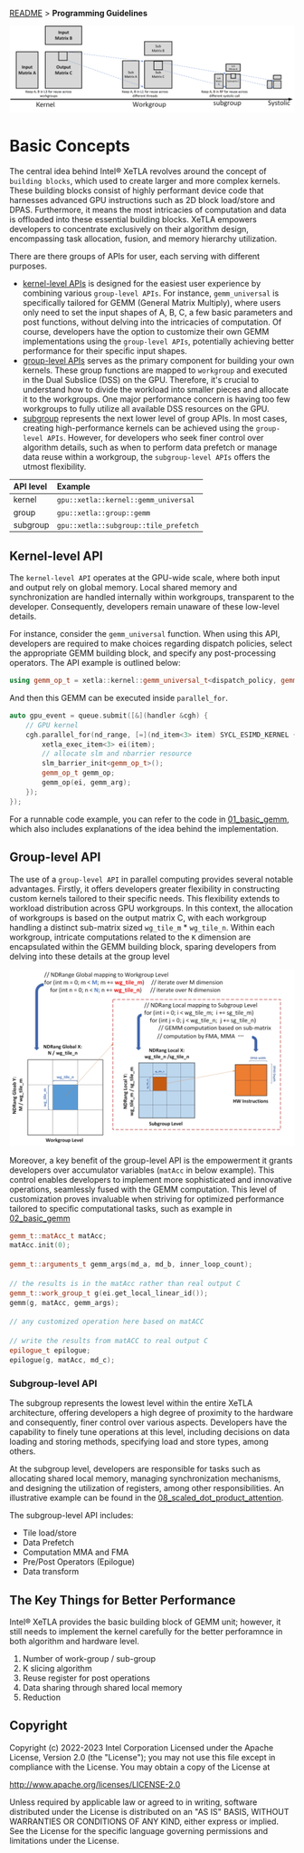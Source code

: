 [README](/README.md#documentation) > **Programming Guidelines**

![ALT](/media/docs/workflow.png "Step by step GEMM decomposition")

# Basic Concepts

The central idea behind Intel® XeTLA revolves around the concept of `building blocks`, which used to create larger and more complex kernels. These building blocks consist of highly performant device code that harnesses advanced GPU instructions such as 2D block load/store and DPAS. Furthermore, it means the most intricacies of computation and data is offloaded into these essential building blocks. XeTLA empowers developers to concentrate exclusively on their algorithm design, encompassing task allocation, fusion, and memory hierarchy utilization. 

There are there groups of APIs for user, each serving with different purposes. 
- [kernel-level APIs](https://github.com/pengzhao-intel/xetla/tree/main/include/kernel) is designed for the easiest user experience by combining various `group-level APIs`. For instance, `gemm_universal` is specifically tailored for GEMM (General Matrix Multiply), where users only need to set the input shapes of A, B, C, a few basic parameters and post functions,  without delving into the intricacies of computation. Of course, developers have the option to customize their own GEMM implementations using the `group-level APIs`, potentially achieving better performance for their specific input shapes.
- [group-level APIs](https://github.com/pengzhao-intel/xetla/tree/main/include/group) serves as the primary component for building your own kernels. These group functions are mapped to `workgroup` and executed in the Dual Subslice (DSS) on the GPU. Therefore, it's crucial to understand how to divide the workload into smaller pieces and allocate it to the workgroups. One major performance concern is having too few workgroups to fully utilize all available DSS resources on the GPU.
- [subgroup](https://github.com/pengzhao-intel/xetla/tree/main/include/subgroup) represents the next lower level of group APIs. In most cases, creating high-performance kernels can be achieved using the `group-level APIs`. However, for developers who seek finer control over algorithm details, such as when to perform data prefetch or manage data reuse within a workgroup, the `subgroup-level APIs` offers the utmost flexibility.

| API level | Example                                  |
| :-------- | :----------------------------------------|
| kernel    | `gpu::xetla::kernel::gemm_universal`     |
| group     | `gpu::xetla::group::gemm`                |
| subgroup  | `gpu::xetla::subgroup::tile_prefetch`    |  


## Kernel-level API 
The `kernel-level API` operates at the GPU-wide scale, where both input and output rely on global memory. Local shared memory and synchronization are handled internally within workgroups, transparent to the developer. Consequently, developers remain unaware of these low-level details.

For instance, consider the `gemm_universal` function. When using this API, developers are required to make choices regarding dispatch policies, select the appropriate GEMM building block, and specify any post-processing operators. The API example is outlined below:

```c++
using gemm_op_t = xetla::kernel::gemm_universal_t<dispatch_policy, gemm_t, epilogue_t>;
```
And then this GEMM can be executed inside `parallel_for`.
```c++
auto gpu_event = queue.submit([&](handler &cgh) {
    // GPU kernel
    cgh.parallel_for(nd_range, [=](nd_item<3> item) SYCL_ESIMD_KERNEL {
        xetla_exec_item<3> ei(item);
        // allocate slm and nbarrier resource
        slm_barrier_init<gemm_op_t>();
        gemm_op_t gemm_op;
        gemm_op(ei, gemm_arg);
    });
});
```
For a runnable code example, you can refer to the code in [01_basic_gemm](/examples/01_basic_gemm), which also includes explanations of the idea behind the implementation.

## Group-level API 
The use of a `group-level API` in parallel computing provides several notable advantages. Firstly, it offers developers greater flexibility in constructing custom kernels tailored to their specific needs. This flexibility extends to workload distribution across GPU workgroups. In this context, the allocation of workgroups is based on the output matrix C, with each workgroup handling a distinct sub-matrix sized `wg_tile_m` * `wg_tile_n`. Within each workgroup, intricate computations related to the `K` dimension are encapsulated within the GEMM building block, sparing developers from delving into these details at the group level

![ALT](/media/docs/code_map.jpg "Code Example to show workload mapping")

Moreover, a key benefit of the group-level API is the empowerment it grants developers over accumulator variables (`matAcc` in below example). This control enables developers to implement more sophisticated and innovative operations, seamlessly fused with the GEMM computation. This level of customization proves invaluable when striving for optimized performance tailored to specific computational tasks, such as example in [02_basic_gemm](/examples/02_basic_gemm)

```c++
gemm_t::matAcc_t matAcc;
matAcc.init(0);

gemm_t::arguments_t gemm_args(md_a, md_b, inner_loop_count);

// the results is in the matAcc rather than real output C
gemm_t::work_group_t g(ei.get_local_linear_id());
gemm(g, matAcc, gemm_args);

// any customized operation here based on matACC

// write the results from matACC to real output C
epilogue_t epilogue;
epilogue(g, matAcc, md_c);
```

### Subgroup-level API
The subgroup represents the lowest level within the entire XeTLA architecture, offering developers a high degree of proximity to the hardware and consequently, finer control over various aspects. Developers have the capability to finely tune operations at this level, including decisions on data loading and storing methods, specifying load and store types, among others.

At the subgroup level, developers are responsible for tasks such as allocating shared local memory, managing synchronization mechanisms, and designing the utilization of registers, among other responsibilities. An illustrative example can be found in the [08_scaled_dot_product_attention](/examples/08_scaled_dot_product_attention). 

The subgroup-level API includes: 
- Tile load/store
- Data Prefetch
- Computation MMA and FMA
- Pre/Post Operators (Epilogue)
- Data transform


## The Key Things for Better Performance
Intel® XeTLA provides the basic building block of GEMM unit; however, it still needs to implement the kernel carefully for the better perforamnce in both algorithm and hardware level.
1. Number of work-group / sub-group
2. K slicing algorithm
3. Reuse register for post operations
4. Data sharing through shared local memory
5. Reduction

## Copyright
Copyright (c) 2022-2023 Intel Corporation Licensed under the Apache License, Version 2.0 (the "License"); you may not use this file except in compliance with the License. You may obtain a copy of the License at

http://www.apache.org/licenses/LICENSE-2.0

Unless required by applicable law or agreed to in writing, software distributed under the License is distributed on an "AS IS" BASIS, WITHOUT WARRANTIES OR CONDITIONS OF ANY KIND, either express or implied. See the License for the specific language governing permissions and limitations under the License.
